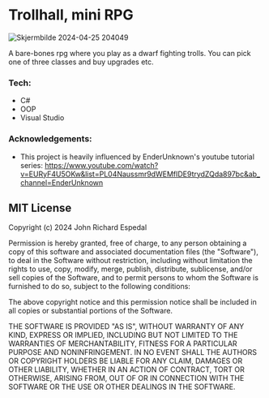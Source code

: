 # Trollhall, mini RPG
![Skjermbilde 2024-04-25 204049](https://github.com/Johnricharde/Trollhall/assets/117681128/323284ed-6f06-4e1e-84af-f3a6173590c9)

A bare-bones rpg where you play as a dwarf fighting trolls.
You can pick one of three classes and buy upgrades etc.

### Tech:
- C#
- OOP
- Visual Studio
  


### Acknowledgements:
- This project is heavily influenced by EnderUnknown's youtube tutorial series: https://www.youtube.com/watch?v=EURyF4U5OKw&list=PL04Naussmr9dWEMfIDE9trydZQda897bc&ab_channel=EnderUnknown
  

## MIT License

Copyright (c) 2024 John Richard Espedal

Permission is hereby granted, free of charge, to any person obtaining a copy
of this software and associated documentation files (the "Software"), to deal
in the Software without restriction, including without limitation the rights
to use, copy, modify, merge, publish, distribute, sublicense, and/or sell
copies of the Software, and to permit persons to whom the Software is
furnished to do so, subject to the following conditions:

The above copyright notice and this permission notice shall be included in all
copies or substantial portions of the Software.

THE SOFTWARE IS PROVIDED "AS IS", WITHOUT WARRANTY OF ANY KIND, EXPRESS OR
IMPLIED, INCLUDING BUT NOT LIMITED TO THE WARRANTIES OF MERCHANTABILITY,
FITNESS FOR A PARTICULAR PURPOSE AND NONINFRINGEMENT. IN NO EVENT SHALL THE
AUTHORS OR COPYRIGHT HOLDERS BE LIABLE FOR ANY CLAIM, DAMAGES OR OTHER
LIABILITY, WHETHER IN AN ACTION OF CONTRACT, TORT OR OTHERWISE, ARISING FROM,
OUT OF OR IN CONNECTION WITH THE SOFTWARE OR THE USE OR OTHER DEALINGS IN THE
SOFTWARE.
